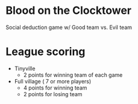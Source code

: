 # Blood on the Clocktower
Social deduction game w/ Good team vs. Evil team

# League scoring
* Tinyville
    * 2 points for winning team of each game
* Full village ( 7 or more players)
    * 4 points for winning team
    * 2 points for losing team